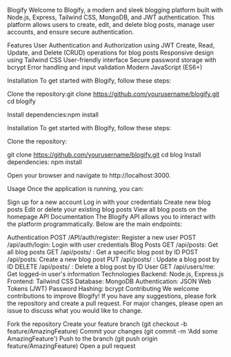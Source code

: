 
Blogify
Welcome to Blogify, a modern and sleek blogging platform built with Node.js, Express, Tailwind CSS, MongoDB, and JWT authentication. This platform allows users to create, edit, and delete blog posts, manage user accounts, and ensure secure authentication.

Features
User Authentication and Authorization using JWT
Create, Read, Update, and Delete (CRUD) operations for blog posts
Responsive design using Tailwind CSS
User-friendly interface
Secure password storage with bcrypt
Error handling and input validation
Modern JavaScript (ES6+)

Installation
To get started with Blogify, follow these steps:

Clone the repository:git clone https://github.com/yourusername/blogify.git
cd blogify

Install dependencies:npm install

Installation
To get started with Blogify, follow these steps:

Clone the repository:



git clone https://github.com/yourusername/blogify.git
cd blog
Install dependencies: npm install

Open your browser and navigate to http://localhost:3000.

Usage
Once the application is running, you can:

Sign up for a new account
Log in with your credentials
Create new blog posts
Edit or delete your existing blog posts
View all blog posts on the homepage
API Documentation
The Blogify API allows you to interact with the platform programmatically. Below are the main endpoints:

Authentication
POST /API/auth/register: Register a new user
POST /api/auth/login: Login with user credentials
Blog Posts
GET /api/posts: Get all blog posts
GET /api/posts/
: Get a specific blog post by ID
POST /api/posts: Create a new blog post
PUT /api/posts/
: Update a blog post by ID
DELETE /api/posts/
: Delete a blog post by ID
User
GET /api/users/me: Get logged-in user's information
Technologies
Backend: Node.js, Express.js
Frontend: Tailwind CSS
Database: MongoDB
Authentication: JSON Web Tokens (JWT)
Password Hashing: bcrypt
Contributing
We welcome contributions to improve Blogify! If you have any suggestions, please fork the repository and create a pull request. For major changes, please open an issue to discuss what you would like to change.

Fork the repository
Create your feature branch (git checkout -b feature/AmazingFeature)
Commit your changes (git commit -m 'Add some AmazingFeature')
Push to the branch (git push origin feature/AmazingFeature)
Open a pull request
